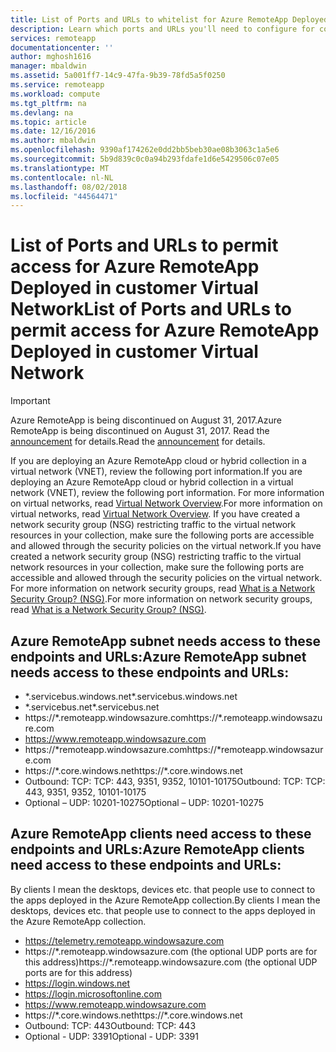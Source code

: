 ```yaml
---
title: List of Ports and URLs to whitelist for Azure RemoteApp Deployed in customer virtual network | Microsoft Docs
description: Learn which ports and URLs you'll need to configure for communication through Azure RemoteApp.
services: remoteapp
documentationcenter: ''
author: mghosh1616
manager: mbaldwin
ms.assetid: 5a001ff7-14c9-47fa-9b39-78fd5a5f0250
ms.service: remoteapp
ms.workload: compute
ms.tgt_pltfrm: na
ms.devlang: na
ms.topic: article
ms.date: 12/16/2016
ms.author: mbaldwin
ms.openlocfilehash: 9390af174262e0dd2bb5beb30ae08b3063c1a5e6
ms.sourcegitcommit: 5b9d839c0c0a94b293fdafe1d6e5429506c07e05
ms.translationtype: MT
ms.contentlocale: nl-NL
ms.lasthandoff: 08/02/2018
ms.locfileid: "44564471"
---
```

# <a name="list-of-ports-and-urls-to-permit-access-for-azure-remoteapp-deployed-in-customer-virtual-network"></a><span data-ttu-id="61bfc-103">List of Ports and URLs to permit access for Azure RemoteApp Deployed in customer Virtual Network</span><span class="sxs-lookup"><span data-stu-id="61bfc-103">List of Ports and URLs to permit access for Azure RemoteApp Deployed in customer Virtual Network</span></span>
> [!IMPORTANT]
> <span data-ttu-id="61bfc-104">Azure RemoteApp is being discontinued on August 31, 2017.</span><span class="sxs-lookup"><span data-stu-id="61bfc-104">Azure RemoteApp is being discontinued on August 31, 2017.</span></span> <span data-ttu-id="61bfc-105">Read the [announcement](https://go.microsoft.com/fwlink/?linkid=821148) for details.</span><span class="sxs-lookup"><span data-stu-id="61bfc-105">Read the [announcement](https://go.microsoft.com/fwlink/?linkid=821148) for details.</span></span>
> 
> 

<span data-ttu-id="61bfc-106">If you are deploying an Azure RemoteApp cloud or hybrid collection in a virtual network (VNET), review the following port information.</span><span class="sxs-lookup"><span data-stu-id="61bfc-106">If you are deploying an Azure RemoteApp cloud or hybrid collection in a virtual network (VNET), review the following port information.</span></span> <span data-ttu-id="61bfc-107">For more information on virtual networks, read [Virtual Network Overview](../virtual-network/virtual-networks-overview.md).</span><span class="sxs-lookup"><span data-stu-id="61bfc-107">For more information on virtual networks, read [Virtual Network Overview](../virtual-network/virtual-networks-overview.md).</span></span> <span data-ttu-id="61bfc-108">If you have created a network security group (NSG) restricting traffic to the virtual network resources in your collection, make sure the following ports are accessible and allowed through the security policies on the virtual network.</span><span class="sxs-lookup"><span data-stu-id="61bfc-108">If you have created a network security group (NSG) restricting traffic to the virtual network resources in your collection, make sure the following ports are accessible and allowed through the security policies on the virtual network.</span></span> <span data-ttu-id="61bfc-109">For more information on network security groups, read [What is a Network Security Group? (NSG)](../virtual-network/virtual-networks-nsg.md).</span><span class="sxs-lookup"><span data-stu-id="61bfc-109">For more information on network security groups, read [What is a Network Security Group? (NSG)](../virtual-network/virtual-networks-nsg.md).</span></span>

## <a name="azure-remoteapp-subnet-needs-access-to-these-endpoints-and-urls"></a><span data-ttu-id="61bfc-110">Azure RemoteApp subnet needs access to these endpoints and URLs:</span><span class="sxs-lookup"><span data-stu-id="61bfc-110">Azure RemoteApp subnet needs access to these endpoints and URLs:</span></span>
* <span data-ttu-id="61bfc-111">\*.servicebus.windows.net</span><span class="sxs-lookup"><span data-stu-id="61bfc-111">\*.servicebus.windows.net</span></span>
* <span data-ttu-id="61bfc-112">\*.servicebus.net</span><span class="sxs-lookup"><span data-stu-id="61bfc-112">\*.servicebus.net</span></span>
* <span data-ttu-id="61bfc-113">https://\*.remoteapp.windowsazure.com</span><span class="sxs-lookup"><span data-stu-id="61bfc-113">https://\*.remoteapp.windowsazure.com</span></span>  
* https://www.remoteapp.windowsazure.com 
* <span data-ttu-id="61bfc-114">https://\*remoteapp.windowsazure.com</span><span class="sxs-lookup"><span data-stu-id="61bfc-114">https://\*remoteapp.windowsazure.com</span></span>  
* <span data-ttu-id="61bfc-115">https://\*.core.windows.net</span><span class="sxs-lookup"><span data-stu-id="61bfc-115">https://\*.core.windows.net</span></span>  
* <span data-ttu-id="61bfc-116">Outbound: TCP: TCP: 443, 9351, 9352, 10101-10175</span><span class="sxs-lookup"><span data-stu-id="61bfc-116">Outbound: TCP: TCP: 443, 9351, 9352, 10101-10175</span></span> 
* <span data-ttu-id="61bfc-117">Optional – UDP: 10201-10275</span><span class="sxs-lookup"><span data-stu-id="61bfc-117">Optional – UDP: 10201-10275</span></span>  

## <a name="azure-remoteapp-clients-need-access-to-these-endpoints-and-urls"></a><span data-ttu-id="61bfc-118">Azure RemoteApp clients need access to these endpoints and URLs:</span><span class="sxs-lookup"><span data-stu-id="61bfc-118">Azure RemoteApp clients need access to these endpoints and URLs:</span></span>
<span data-ttu-id="61bfc-119">By clients I mean the desktops, devices etc. that people use to connect to the apps deployed in the Azure RemoteApp collection.</span><span class="sxs-lookup"><span data-stu-id="61bfc-119">By clients I mean the desktops, devices etc. that people use to connect to the apps deployed in the Azure RemoteApp collection.</span></span>

* https://telemetry.remoteapp.windowsazure.com  
* <span data-ttu-id="61bfc-120">https://\*.remoteapp.windowsazure.com (the optional UDP ports are for this address)</span><span class="sxs-lookup"><span data-stu-id="61bfc-120">https://\*.remoteapp.windowsazure.com (the optional UDP ports are for this address)</span></span> 
* https://login.windows.net  
* https://login.microsoftonline.com  
* https://www.remoteapp.windowsazure.com 
* <span data-ttu-id="61bfc-121">https://\*.core.windows.net</span><span class="sxs-lookup"><span data-stu-id="61bfc-121">https://\*.core.windows.net</span></span>  
* <span data-ttu-id="61bfc-122">Outbound: TCP: 443</span><span class="sxs-lookup"><span data-stu-id="61bfc-122">Outbound: TCP: 443</span></span>  
* <span data-ttu-id="61bfc-123">Optional - UDP: 3391</span><span class="sxs-lookup"><span data-stu-id="61bfc-123">Optional - UDP: 3391</span></span> 

